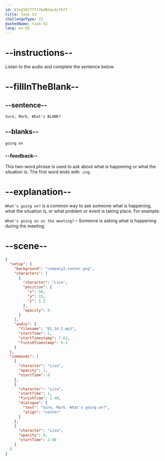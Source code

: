 ```yaml
---
id: 67ed38f77f1fbd02acdcf5ff
title: Task 53
challengeType: 22
dashedName: task-53
lang: en-US
---
```


<!-- (Audio) Lisa: Sure, Mark. What's going on? -->

# --instructions--

Listen to the audio and complete the sentence below.

# --fillInTheBlank--

## --sentence--

`Sure, Mark. What's BLANK?`

## --blanks--

`going on`

### --feedback--

This two-word phrase is used to ask about what is happening or what the situation is. The first word ends with `-ing`.

# --explanation--

`What's going on?` is a common way to ask someone what is happening, what the situation is, or what problem or event is taking place. For example:

`What's going on at the meeting?` – Someone is asking what is happening during the meeting.

# --scene--

```json
{
  "setup": {
    "background": "company2-center.png",
    "characters": [
      {
        "character": "Lisa",
        "position": {
          "x": 50,
          "y": 15,
          "z": 1.2
        },
        "opacity": 0
      }
    ],
    "audio": {
      "filename": "B1_16-2.mp3",
      "startTime": 1,
      "startTimestamp": 7.62,
      "finishTimestamp": 9.1
    }
  },
  "commands": [
    {
      "character": "Lisa",
      "opacity": 1,
      "startTime": 0
    },
    {
      "character": "Lisa",
      "startTime": 1,
      "finishTime": 2.48,
      "dialogue": {
        "text": "Sure, Mark. What's going on?",
        "align": "center"
      }
    },
    {
      "character": "Lisa",
      "opacity": 0,
      "startTime": 2.98
    }
  ]
}
```

